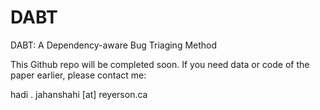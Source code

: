 # DABT
DABT: A Dependency-aware Bug Triaging Method

This Github repo will be completed soon. If you need data or code of the paper earlier, please contact me:

hadi . jahanshahi [at] reyerson.ca
